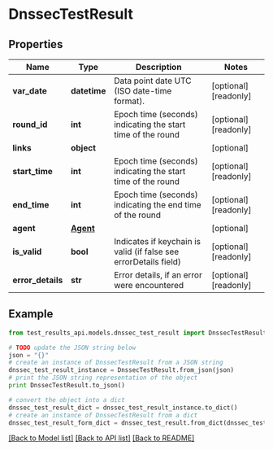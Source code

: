 # DnssecTestResult


## Properties
Name | Type | Description | Notes
------------ | ------------- | ------------- | -------------
**var_date** | **datetime** | Data point date UTC (ISO date-time format). | [optional] [readonly] 
**round_id** | **int** | Epoch time (seconds) indicating the start time of the round | [optional] [readonly] 
**links** | **object** |  | [optional] 
**start_time** | **int** | Epoch time (seconds) indicating the start time of the round | [optional] [readonly] 
**end_time** | **int** | Epoch time (seconds) indicating the end time of the round | [optional] [readonly] 
**agent** | [**Agent**](Agent.md) |  | [optional] 
**is_valid** | **bool** | Indicates if keychain is valid (if false see errorDetails field) | [optional] [readonly] 
**error_details** | **str** | Error details, if an error were encountered | [optional] [readonly] 

## Example

```python
from test_results_api.models.dnssec_test_result import DnssecTestResult

# TODO update the JSON string below
json = "{}"
# create an instance of DnssecTestResult from a JSON string
dnssec_test_result_instance = DnssecTestResult.from_json(json)
# print the JSON string representation of the object
print DnssecTestResult.to_json()

# convert the object into a dict
dnssec_test_result_dict = dnssec_test_result_instance.to_dict()
# create an instance of DnssecTestResult from a dict
dnssec_test_result_form_dict = dnssec_test_result.from_dict(dnssec_test_result_dict)
```
[[Back to Model list]](../README.md#documentation-for-models) [[Back to API list]](../README.md#documentation-for-api-endpoints) [[Back to README]](../README.md)


